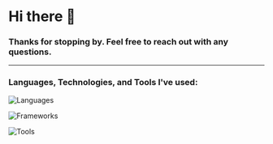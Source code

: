 # Hi there 👋

### Thanks for stopping by. Feel free to reach out with any questions.

---

### Languages, Technologies, and Tools I've used:
![Languages](https://go-skill-icons.vercel.app/api/icons?i=python,java,kotlin,swift,javascript&perline=5)

![Frameworks](https://go-skill-icons.vercel.app/api/icons?i=pytest,playwright,jetpackcompose,firebase,android,apple&perline=6)  

![Tools](https://go-skill-icons.vercel.app/api/icons?i=bash,linux,git,docker,gradle&perline=5)

